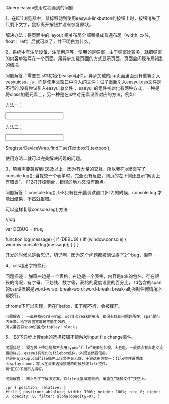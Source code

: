 

jQuery easyui使用过程遇到的问题


1、在IE11浏览器中，鼠标移动到使用easyui-linkbutton的按钮上时，按钮消失了只剩下文字，鼠标离开按钮并没有恢复原状。

   解决办法：将页面中的 layout 相关布局全部替换成普通布局（width: xx%, float： left）后就可以了，并不明白为什么。


2、系统中有注册设备、注册用户等，使用的是弹窗，由于弹窗比较多，就把弹窗的内容单独写在一个页面，用异步加载页面的方式显示页面，页面会闪现布局错乱的情况。

   问题解答：需要在js中初始化easyui组件。异步加载的jsp页面里面没有重新引入easyuicss、js，而是使用父窗口中引入的文件；试了重新引入easyui.css文件是
   不行的,没有尝试引入easyui.js文件； easyui 的组件初始化有两种方式，一种是将class加载元素上，另一种是在js中对元素设置对应的方法，例如：

   方法一：

   <input class="easyui-textbox width-200 networkMacAddress" type="text" name="networkMacAddress" validType="mac">

   方法二：

   <input class="setTextbox width-200 networkMacAddress" type="text" name="networkMacAddress" validType="mac">

   $registerDeviceWrap.find(".setTextbox").textbox();

   使用方法二就可以完美解决闪现的问题。


3、项目需要兼容到IE8及以上，因为有大量的交互，所以我在js里面写了console.log(); 当提交一个表单时，完全没有反应，网页的左下侧还显示“网页上有错误”，
   F12打开控制台，错误的地方又没有断点。

   问题解答： console.log(), IE8只有在开启调试窗口(F12)的时候，console.log 才能出结果，不然就报错。

   可以这样复写console.log()方法

   //log

   var DEBUG = true;

   function log(message) {
      if (DEBUG) {
        if (window.console) {
         window.console.log(message);
        }
       }
   }


   开发的时候总是会忘记，切记啊，因为这个问题都被测试提了2个bug，泪奔···


4、css超出字符换行.

   问题描述： 弹窗左边是一个表格，右边是一个表格，内容是apk的包名，存在很长的情况，有字母、下划线、数字等，表格的宽度设置的百分比，
   td包含的span的css设置的是word-wrap: break-word;word-break: break-all;强制任何情况下都换行。

   chrome下可以实现、但在Firefox、IE下都不行，会被撑开。

    问题解答： 一直在找word-wrap、word-break的用法，都没有找到问题的所在，span是行内元素，给它设置宽度是不能生效的，
    所以需要将span设置成display：block；
    
    
 5、IE8下异步上传apk的选择按钮不能触发input file change事件。

    问题描述： 现在做上传功能都不会用type=”file”元素的外观，太丑啦，一般都会有自定义设置的样式，easyui有专门的filebox组件，外观当然要借用，
    但是用ajaxuploadfile插件上传文件会无效，于是选用方案一：file控件设置成display:none，写js在点击选择按钮的时候触发file控件，
    可惜IE8下面不支持呀。

    问题解答： 网上到了下解决方案，将file设置成透明的，覆盖在“选择文件”按钮上。

    .pr { position: relative; }
    #file { position: absolute; width: 100%; height: 100%; top: 0; right: 0; opacity: 0; filter: alpha(opacity=0); }
    
    
